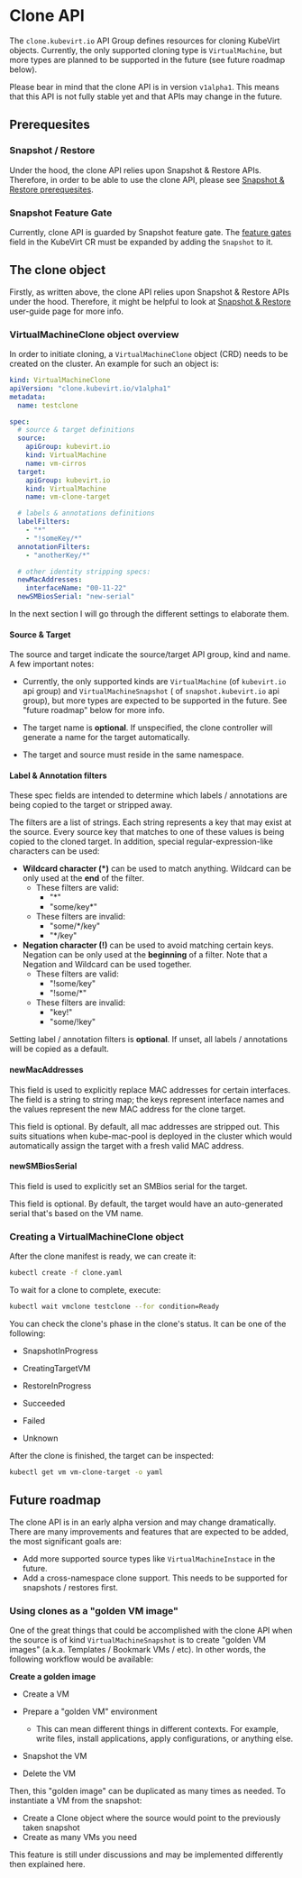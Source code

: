 # Clone API

The `clone.kubevirt.io` API Group defines resources for cloning KubeVirt objects. Currently, the only supported cloning
type is `VirtualMachine`, but more types are planned to be supported in the future (see future roadmap below).

Please bear in mind that the clone API is in version `v1alpha1`. This means that this API is not fully stable
yet and that APIs may change in the future.

## Prerequesites

### Snapshot / Restore

Under the hood, the clone API relies upon Snapshot & Restore APIs. Therefore, in order to be able to use the clone API,
please see [Snapshot & Restore prerequesites](./snapshot_restore_api.md#prerequesites).

### Snapshot Feature Gate

Currently, clone API is guarded by Snapshot feature gate. The
[feature gates](./activating_feature_gates.md#how-to-activate-a-feature-gate)
field in the KubeVirt CR must be expanded by adding the `Snapshot` to it.

## The clone object

Firstly, as written above, the clone API relies upon Snapshot & Restore APIs under the hood. Therefore, it might be helpful
to look at [Snapshot & Restore](./snapshot_restore_api.md) user-guide page for more info.

### VirtualMachineClone object overview

In order to initiate cloning, a `VirtualMachineClone` object (CRD) needs to be created on the cluster. An example
for such an object is:
```yaml
kind: VirtualMachineClone
apiVersion: "clone.kubevirt.io/v1alpha1"
metadata:
  name: testclone

spec:
  # source & target definitions
  source:
    apiGroup: kubevirt.io
    kind: VirtualMachine
    name: vm-cirros
  target:
    apiGroup: kubevirt.io
    kind: VirtualMachine
    name: vm-clone-target

  # labels & annotations definitions
  labelFilters:
    - "*"
    - "!someKey/*"
  annotationFilters:
    - "anotherKey/*"

  # other identity stripping specs:
  newMacAddresses:
    interfaceName: "00-11-22"
  newSMBiosSerial: "new-serial"
```

In the next section I will go through the different settings to elaborate them.

#### Source & Target

The source and target indicate the source/target API group, kind and name. A few important notes:

* Currently, the only supported kinds are `VirtualMachine` (of `kubevirt.io` api group) and `VirtualMachineSnapshot` (
of `snapshot.kubevirt.io` api group), but more types are expected to be supported in the future.
See "future roadmap" below for more info.

* The target name is **optional**. If unspecified, the clone controller will generate a name for the target automatically.

* The target and source must reside in the same namespace.

#### Label & Annotation filters

These spec fields are intended to determine which labels / annotations are being copied to the target or stripped away.

The filters are a list of strings. Each string represents a key that may exist at the source. Every source key that matches
to one of these values is being copied to the cloned target. In addition, special regular-expression-like characters can be
used:

* **Wildcard character (\*)** can be used to match anything. Wildcard can be only used at the **end** of the filter.
  * These filters are valid:
    * "*"
    * "some/key*"
  * These filters are invalid:
    * "some/*/key"
    * "*/key"
* **Negation character (!)** can be used to avoid matching certain keys. Negation can be only used at the **beginning** of a filter.
  Note that a Negation and Wildcard can be used together.
  * These filters are valid:
    * "!some/key"
    * "!some/*"
  * These filters are invalid:
    * "key!"
    * "some/!key"

Setting label / annotation filters is **optional**. If unset, all labels / annotations will be copied as a default.

#### newMacAddresses

This field is used to explicitly replace MAC addresses for certain interfaces. The field is a string to string map; the
keys represent interface names and the values represent the new MAC address for the clone target.

This field is optional. By default, all mac addresses are stripped out. This suits situations when kube-mac-pool is
deployed in the cluster which would automatically assign the target with a fresh valid MAC address.

#### newSMBiosSerial

This field is used to explicitly set an SMBios serial for the target.

This field is optional. By default, the target would have an auto-generated serial that's based on the VM name.

### Creating a VirtualMachineClone object

After the clone manifest is ready, we can create it:
```bash
kubectl create -f clone.yaml
```

To wait for a clone to complete, execute:
```bash
kubectl wait vmclone testclone --for condition=Ready
```

You can check the clone's phase in the clone's status. It can be one of the following:

* SnapshotInProgress

* CreatingTargetVM

* RestoreInProgress

* Succeeded

* Failed

* Unknown

After the clone is finished, the target can be inspected:
```bash
kubectl get vm vm-clone-target -o yaml
```

## Future roadmap

The clone API is in an early alpha version and may change dramatically. There are many improvements and features
that are expected to be added, the most significant goals are:

* Add more supported source types like `VirtualMachineInstace` in the future.
* Add a cross-namespace clone support. This needs to be supported for snapshots / restores first.

### Using clones as a "golden VM image"

One of the great things that could be accomplished with the clone API when the source is of kind `VirtualMachineSnapshot`
is to create "golden VM images" (a.k.a. Templates / Bookmark VMs / etc). In other words, the following
workflow would be available:

**Create a golden image**

* Create a VM

* Prepare a "golden VM" environment

  * This can mean different things in different contexts. For example, write files, install applications, apply configurations,
    or anything else.

* Snapshot the VM

* Delete the VM

Then, this "golden image" can be duplicated as many times as needed. To instantiate a VM from the snapshot:

* Create a Clone object where the source would point to the previously taken snapshot
* Create as many VMs you need

This feature is still under discussions and may be implemented differently then explained here.
